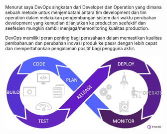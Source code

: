 Menurut saya DevOps singkatan dari Developer dan Operation yang dimana sebuah metode untuk menjembatani antara tim development dan tim operation dalam melakukan pengembangan sistem dari waktu perubahan development yang kemudian dilanjutkan ke production seefektif dan seefesien mungkin sambil menjaga/memonitoring kualitas production. 

DevOps memiliki peran penting bagi perusahaan dalam memastikan kualitas pembaharuan dan perubahan inovasi produk ke pasar dengan lebih cepat dan mempertahankan pengalaman positif bagi pengguna akhir.

![alt text](https://github.com/asepboy/devops-dumbways-btch4-kl2/blob/master/folder-image-jawaban/01.png)
